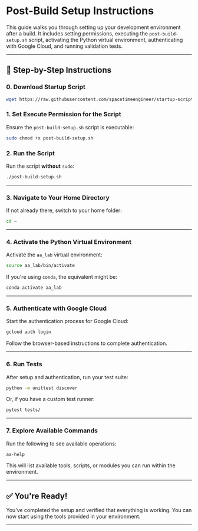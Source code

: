 # Post-Build Setup Instructions

This guide walks you through setting up your development environment after a build. It includes setting permissions, executing the `post-build-setup.sh` script, activating the Python virtual environment, authenticating with Google Cloud, and running validation tests.

---

## 🚀 Step-by-Step Instructions


### 0. Download Startup Script

```bash
wget https://raw.githubusercontent.com/spacetimeengineer/startup-script/main/post-build-setup.sh
```

### 1. Set Execute Permission for the Script

Ensure the `post-build-setup.sh` script is executable:

```bash
sudo chmod +x post-build-setup.sh
```

### 2. Run the Script

Run the script **without** `sudo`:

```bash
./post-build-setup.sh
```

---

### 3. Navigate to Your Home Directory

If not already there, switch to your home folder:

```bash
cd ~
```

---

### 4. Activate the Python Virtual Environment

Activate the `aa_lab` virtual environment:

```bash
source aa_lab/bin/activate
```

If you're using `conda`, the equivalent might be:

```bash
conda activate aa_lab
```

---

### 5. Authenticate with Google Cloud

Start the authentication process for Google Cloud:

```bash
gcloud auth login
```

Follow the browser-based instructions to complete authentication.

---

### 6. Run Tests

After setup and authentication, run your test suite:

```bash
python -m unittest discover
```

Or, if you have a custom test runner:

```bash
pytest tests/
```

---

### 7. Explore Available Commands

Run the following to see available operations:

```bash
aa-help
```

This will list available tools, scripts, or modules you can run within the environment.

---

## ✅ You're Ready!

You’ve completed the setup and verified that everything is working. You can now start using the tools provided in your environment.

---

